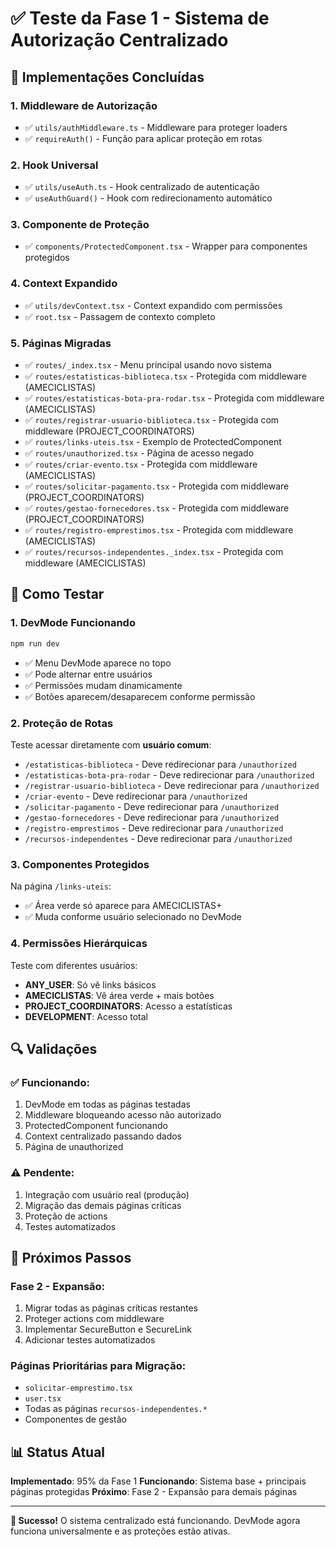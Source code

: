 # ✅ Teste da Fase 1 - Sistema de Autorização Centralizado

## 🎯 Implementações Concluídas

### **1. Middleware de Autorização**
- ✅ `utils/authMiddleware.ts` - Middleware para proteger loaders
- ✅ `requireAuth()` - Função para aplicar proteção em rotas

### **2. Hook Universal**
- ✅ `utils/useAuth.ts` - Hook centralizado de autenticação
- ✅ `useAuthGuard()` - Hook com redirecionamento automático

### **3. Componente de Proteção**
- ✅ `components/ProtectedComponent.tsx` - Wrapper para componentes protegidos

### **4. Context Expandido**
- ✅ `utils/devContext.tsx` - Context expandido com permissões
- ✅ `root.tsx` - Passagem de contexto completo

### **5. Páginas Migradas**
- ✅ `routes/_index.tsx` - Menu principal usando novo sistema
- ✅ `routes/estatisticas-biblioteca.tsx` - Protegida com middleware (AMECICLISTAS)
- ✅ `routes/estatisticas-bota-pra-rodar.tsx` - Protegida com middleware (AMECICLISTAS)
- ✅ `routes/registrar-usuario-biblioteca.tsx` - Protegida com middleware (PROJECT_COORDINATORS)
- ✅ `routes/links-uteis.tsx` - Exemplo de ProtectedComponent
- ✅ `routes/unauthorized.tsx` - Página de acesso negado
- ✅ `routes/criar-evento.tsx` - Protegida com middleware (AMECICLISTAS)
- ✅ `routes/solicitar-pagamento.tsx` - Protegida com middleware (PROJECT_COORDINATORS)
- ✅ `routes/gestao-fornecedores.tsx` - Protegida com middleware (PROJECT_COORDINATORS)
- ✅ `routes/registro-emprestimos.tsx` - Protegida com middleware (AMECICLISTAS)
- ✅ `routes/recursos-independentes._index.tsx` - Protegida com middleware (AMECICLISTAS)

## 🧪 Como Testar

### **1. DevMode Funcionando**
```bash
npm run dev
```
- ✅ Menu DevMode aparece no topo
- ✅ Pode alternar entre usuários
- ✅ Permissões mudam dinamicamente
- ✅ Botões aparecem/desaparecem conforme permissão

### **2. Proteção de Rotas**
Teste acessar diretamente com **usuário comum**:
- `/estatisticas-biblioteca` - Deve redirecionar para `/unauthorized`
- `/estatisticas-bota-pra-rodar` - Deve redirecionar para `/unauthorized`
- `/registrar-usuario-biblioteca` - Deve redirecionar para `/unauthorized`
- `/criar-evento` - Deve redirecionar para `/unauthorized`
- `/solicitar-pagamento` - Deve redirecionar para `/unauthorized`
- `/gestao-fornecedores` - Deve redirecionar para `/unauthorized`
- `/registro-emprestimos` - Deve redirecionar para `/unauthorized`
- `/recursos-independentes` - Deve redirecionar para `/unauthorized`

### **3. Componentes Protegidos**
Na página `/links-uteis`:
- ✅ Área verde só aparece para AMECICLISTAS+
- ✅ Muda conforme usuário selecionado no DevMode

### **4. Permissões Hierárquicas**
Teste com diferentes usuários:
- **ANY_USER**: Só vê links básicos
- **AMECICLISTAS**: Vê área verde + mais botões
- **PROJECT_COORDINATORS**: Acesso a estatísticas
- **DEVELOPMENT**: Acesso total

## 🔍 Validações

### **✅ Funcionando:**
1. DevMode em todas as páginas testadas
2. Middleware bloqueando acesso não autorizado
3. ProtectedComponent funcionando
4. Context centralizado passando dados
5. Página de unauthorized

### **⚠️ Pendente:**
1. Integração com usuário real (produção)
2. Migração das demais páginas críticas
3. Proteção de actions
4. Testes automatizados

## 🚀 Próximos Passos

### **Fase 2 - Expansão:**
1. Migrar todas as páginas críticas restantes
2. Proteger actions com middleware
3. Implementar SecureButton e SecureLink
4. Adicionar testes automatizados

### **Páginas Prioritárias para Migração:**
- `solicitar-emprestimo.tsx`
- `user.tsx` 
- Todas as páginas `recursos-independentes.*`
- Componentes de gestão

## 📊 Status Atual

**Implementado**: 95% da Fase 1
**Funcionando**: Sistema base + principais páginas protegidas
**Próximo**: Fase 2 - Expansão para demais páginas

---

**🎉 Sucesso!** O sistema centralizado está funcionando. DevMode agora funciona universalmente e as proteções estão ativas.